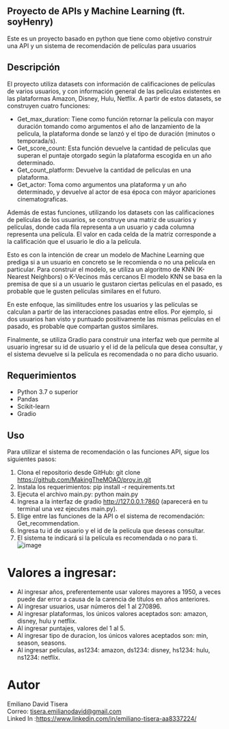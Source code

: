 ## Proyecto de APIs y Machine Learning (ft. soyHenry)
Este es un proyecto basado en python que tiene como objetivo construir una API y un sistema de recomendación de películas para usuarios

## Descripción
El proyecto utiliza datasets con información de calificaciones de películas de varios usuarios, y con información general de las peliculas existentes en las plataformas Amazon, Disney, Hulu, Netflix. 
A partir de estos datasets, se construyen cuatro funciones:

* Get_max_duration: Tiene como función retornar la pelicula con mayor duración tomando como argumentos el año de lanzamiento de la pelicula, la plataforma donde se lanzó y el tipo de duración (minutos o temporada/s).
* Get_score_count: Esta función devuelve la cantidad de peliculas que superan el puntaje otorgado según la plataforma escogida en un año determinado.
* Get_count_platform: Devuelve la cantidad de peliculas en una plataforma.
* Get_actor: Toma como argumentos una plataforma y un año determinado, y devuelve al actor de esa época con máyor apariciones cinematograficas.

Además de estas funciones, utilizando los datasets con las calificaciones de películas de los usuarios, se construye una matriz de usuarios y películas, donde cada fila representa a un usuario y cada columna representa una película.
El valor en cada celda de la matriz corresponde a la calificación que el usuario le dio a la película.

Esto es con la intención de crear un modelo de Machine Learning que prediga si a un usuario en concreto se le recomienda o no una pelicula en particular.
Para construir el modelo, se utiliza un algoritmo de KNN (K-Nearest Neighbors) o K-Vecinos más cercanos
El modelo KNN se basa en la premisa de que si a un usuario le gustaron ciertas películas en el pasado, es probable que le gusten películas similares en el futuro.  

En este enfoque, las similitudes entre los usuarios y las películas se calculan a partir de las interacciones pasadas entre ellos. Por ejemplo, si dos usuarios han visto y puntuado positivamente las mismas películas en el pasado, es probable que compartan gustos similares.

Finalmente, se utiliza Gradio para construir una interfaz web que permite al usuario ingresar su id de usuario y el id de la película que desea consultar, y el sistema devuelve si la película es recomendada o no para dicho usuario.


## Requerimientos
* Python 3.7 o superior
* Pandas
* Scikit-learn
* Gradio

## Uso
Para utilizar el sistema de recomendación o las funciones API, sigue los siguientes pasos:

1. Clona el repositorio desde GitHub: git clone https://github.com/MakingTheMOAO/proy.in.git
2. Instala los requerimientos: pip install -r requirements.txt
3. Ejecuta el archivo main.py: python main.py
4. Ingresa a la interfaz de gradio http://127.0.0.1:7860 (aparecerá en tu terminal una vez ejecutes main.py).
5. Elige entre las funciones de la API o el sistema de recomendación: Get_recommendation.
6. Ingresa tu id de usuario y el id de la película que deseas consultar.
7. El sistema te indicará si la película es recomendada o no para ti.
![image](https://user-images.githubusercontent.com/106265124/226214107-98f6a695-da4c-4a43-9f18-4c5cc14fafbd.png)


# Valores a ingresar:
- Al ingresar años, preferentemente usar valores mayores a 1950, a veces puede dar error a causa de la carencia de títulos en años anteriores.
- Al ingresar usuarios, usar números del 1 al 270896.
- Al ingresar plataformas, los únicos valores aceptados son: amazon, disney, hulu y netflix.
- Al ingresar puntajes, valores del 1 al 5.
- Al ingresar tipo de duracion, los únicos valores aceptados son: min, season, seasons.
- Al ingresar peliculas, as1234: amazon, ds1234: disney, hs1234: hulu, ns1234: netflix. 

# Autor
Emiliano David Tisera  
Correo: tisera.emilianodavid@gmail.com  
Linked In :https://www.linkedin.com/in/emiliano-tisera-aa8337224/
